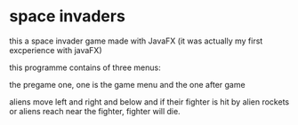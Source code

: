 # space invaders

this a space invader game made with JavaFX (it was actually my first excperience with javaFX) 

this programme contains of three menus:

the pregame one, one is the game menu and the one after game

aliens move left and right and below and if their fighter is hit by alien rockets or aliens reach near the fighter, fighter will die.



